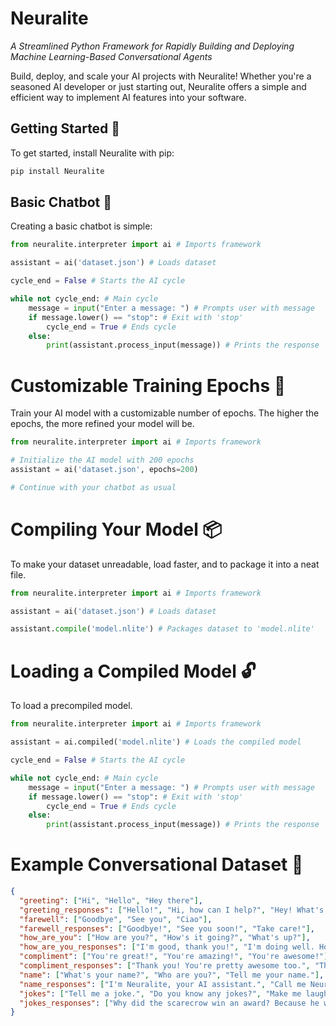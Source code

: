 # Neuralite
*A Streamlined Python Framework for Rapidly Building and Deploying Machine Learning-Based Conversational Agents*

Build, deploy, and scale your AI projects with Neuralite! Whether you're a seasoned AI developer or just starting out, Neuralite offers a simple and efficient way to implement AI features into your software.

## Getting Started 🚀
To get started, install Neuralite with pip:
```bash
pip install Neuralite
```

## Basic Chatbot 🤖
Creating a basic chatbot is simple:
```python
from neuralite.interpreter import ai # Imports framework

assistant = ai('dataset.json') # Loads dataset

cycle_end = False # Starts the AI cycle

while not cycle_end: # Main cycle
    message = input("Enter a message: ") # Prompts user with message
    if message.lower() == "stop": # Exit with 'stop'
        cycle_end = True # Ends cycle
    else:
        print(assistant.process_input(message)) # Prints the response
```

# Customizable Training Epochs 🔄
Train your AI model with a customizable number of epochs. The higher the epochs, the more refined your model will be.
```python
from neuralite.interpreter import ai # Imports framework

# Initialize the AI model with 200 epochs
assistant = ai('dataset.json', epochs=200)

# Continue with your chatbot as usual
```

# Compiling Your Model 📦
To make your dataset unreadable, load faster, and to package it into a neat file.

```python
from neuralite.interpreter import ai # Imports framework

assistant = ai('dataset.json') # Loads dataset

assistant.compile('model.nlite') # Packages dataset to 'model.nlite'
```

# Loading a Compiled Model 🔓
To load a precompiled model.

```python
from neuralite.interpreter import ai # Imports framework

assistant = ai.compiled('model.nlite') # Loads the compiled model

cycle_end = False # Starts the AI cycle

while not cycle_end: # Main cycle
    message = input("Enter a message: ") # Prompts user with message
    if message.lower() == "stop": # Exit with 'stop'
        cycle_end = True # Ends cycle
    else:
        print(assistant.process_input(message)) # Prints the response
```
# Example Conversational Dataset 💬
```json
{
  "greeting": ["Hi", "Hello", "Hey there"],
  "greeting_responses": ["Hello!", "Hi, how can I help?", "Hey! What's up?"],
  "farewell": ["Goodbye", "See you", "Ciao"],
  "farewell_responses": ["Goodbye!", "See you soon!", "Take care!"],
  "how_are_you": ["How are you?", "How's it going?", "What's up?"],
  "how_are_you_responses": ["I'm good, thank you!", "I'm doing well. How about you?", "Not much, what about you?"],
  "compliment": ["You're great!", "You're amazing!", "You're awesome!"],
  "compliment_responses": ["Thank you! You're pretty awesome too.", "Thanks! You're great as well!", "Thanks! That means a lot."],
  "name": ["What's your name?", "Who are you?", "Tell me your name."],
  "name_responses": ["I'm Neuralite, your AI assistant.", "Call me Neuralite.", "I'm Neuralite! Nice to meet you."],
  "jokes": ["Tell me a joke.", "Do you know any jokes?", "Make me laugh."],
  "jokes_responses": ["Why did the scarecrow win an award? Because he was outstanding in his field!", "I told my computer I needed a break. Now it won't stop sending me Kit-Kats.", "Why did the math book look sad? Because it had too many problems."]
}
```